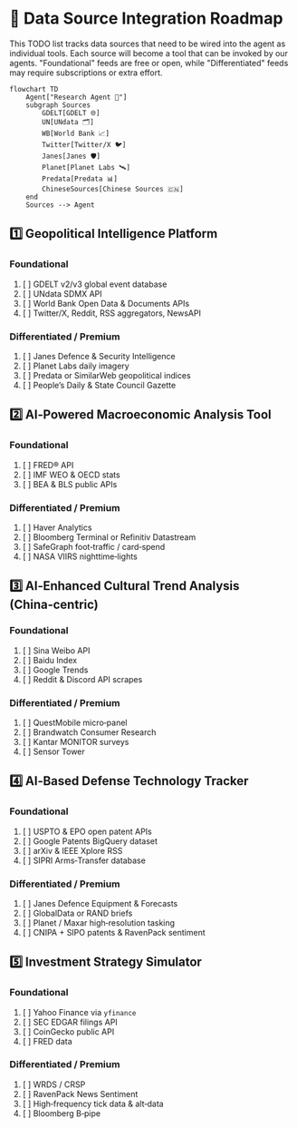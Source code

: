 # 🚀 Data Source Integration Roadmap

This TODO list tracks data sources that need to be wired into the agent as individual tools. Each source will become a tool that can be invoked by our agents. "Foundational" feeds are free or open, while "Differentiated" feeds may require subscriptions or extra effort.

```mermaid
flowchart TD
    Agent["Research Agent 🧠"]
    subgraph Sources
        GDELT[GDELT 🌐]
        UN[UNdata 🗂️]
        WB[World Bank 📈]
        Twitter[Twitter/X 🐦]
        Janes[Janes 🛡️]
        Planet[Planet Labs 🛰️]
        Predata[Predata 📊]
        ChineseSources[Chinese Sources 🇨🇳]
    end
    Sources --> Agent
```

## 1️⃣ Geopolitical Intelligence Platform

### Foundational
1. [ ] GDELT v2/v3 global event database
2. [ ] UNdata SDMX API
3. [ ] World Bank Open Data & Documents APIs
4. [ ] Twitter/X, Reddit, RSS aggregators, NewsAPI

### Differentiated / Premium
1. [ ] Janes Defence & Security Intelligence
2. [ ] Planet Labs daily imagery
3. [ ] Predata or SimilarWeb geopolitical indices
4. [ ] People’s Daily & State Council Gazette

## 2️⃣ AI‑Powered Macroeconomic Analysis Tool

### Foundational
1. [ ] FRED® API
2. [ ] IMF WEO & OECD stats
3. [ ] BEA & BLS public APIs

### Differentiated / Premium
1. [ ] Haver Analytics
2. [ ] Bloomberg Terminal or Refinitiv Datastream
3. [ ] SafeGraph foot‑traffic / card‑spend
4. [ ] NASA VIIRS nighttime‑lights

## 3️⃣ AI‑Enhanced Cultural Trend Analysis (China‑centric)

### Foundational
1. [ ] Sina Weibo API
2. [ ] Baidu Index
3. [ ] Google Trends
4. [ ] Reddit & Discord API scrapes

### Differentiated / Premium
1. [ ] QuestMobile micro‑panel
2. [ ] Brandwatch Consumer Research
3. [ ] Kantar MONITOR surveys
4. [ ] Sensor Tower

## 4️⃣ AI‑Based Defense Technology Tracker

### Foundational
1. [ ] USPTO & EPO open patent APIs
2. [ ] Google Patents BigQuery dataset
3. [ ] arXiv & IEEE Xplore RSS
4. [ ] SIPRI Arms‑Transfer database

### Differentiated / Premium
1. [ ] Janes Defence Equipment & Forecasts
2. [ ] GlobalData or RAND briefs
3. [ ] Planet / Maxar high‑resolution tasking
4. [ ] CNIPA + SIPO patents & RavenPack sentiment

## 5️⃣ Investment Strategy Simulator

### Foundational
1. [ ] Yahoo Finance via `yfinance`
2. [ ] SEC EDGAR filings API
3. [ ] CoinGecko public API
4. [ ] FRED data

### Differentiated / Premium
1. [ ] WRDS / CRSP
2. [ ] RavenPack News Sentiment
3. [ ] High‑frequency tick data & alt‑data
4. [ ] Bloomberg B‑pipe

